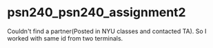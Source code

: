 # psn240_psn240_assignment2
Couldn't find a partner(Posted in NYU classes and contacted TA). So I worked with same id from two terminals.

